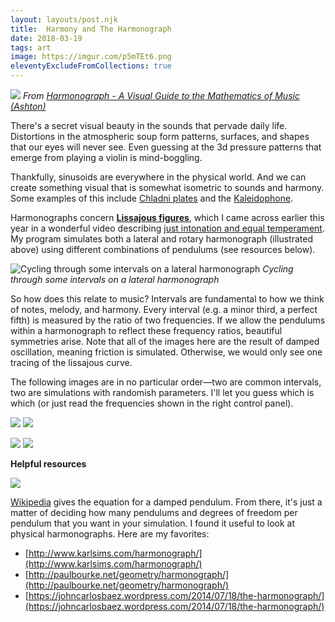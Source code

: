 ```yaml
---
layout: layouts/post.njk
title:  Harmony and The Harmonograph
date: 2018-03-19
tags: art
image: https://imgur.com/p5mTEt6.png
eleventyExcludeFromCollections: true
---
```

![](https://imgur.com/0b4gMWj.png)
*From [Harmonograph - A Visual Guide to the Mathematics of Music (Ashton)](https://www.scribd.com/doc/147969892/Anthony-Ashton-Harmonograph-A-Visual-Guide-to-the-Mathematics-of-Music-cleaned)*

There's a secret visual beauty in the sounds that pervade daily life. Distortions in the atmospheric soup form patterns, surfaces, and shapes that our eyes will never see. Even guessing at the 3d pressure patterns that emerge from playing a violin is mind-boggling.

Thankfully, sinusoids are everywhere in the physical world. And we can create something visual that is somewhat isometric to sounds and harmony. Some examples of this include [Chladni plates](https://www.youtube.com/watch?v=lRFysSAxWxI) and the [Kaleidophone](https://en.wikipedia.org/wiki/Kaleidophone).

Harmonographs concern [**Lissajous figures**](https://en.wikipedia.org/wiki/Lissajous_curve), which I came across earlier this year in a wonderful video describing [just intonation and equal temperament](https://www.youtube.com/watch?v=6NlI4No3s0M). My program simulates both a lateral and rotary harmonograph (illustrated above) using different combinations of pendulums (see resources below).

![Cycling through some intervals on a lateral harmonograph](https://imgur.com/IgCSB3C.gif)
*Cycling through some intervals on a lateral harmonograph*

So how does this relate to music? Intervals are fundamental to how we think of notes, melody, and harmony. Every interval (e.g. a minor third, a perfect fifth) is measured by the ratio of two frequencies. If we allow the pendulums within a harmonograph to reflect these frequency ratios, beautiful symmetries arise. Note that all of the images here are the result of damped oscillation, meaning friction is simulated. Otherwise, we would only see one tracing of the lissajous curve.

The following images are in no particular order—two are common intervals, two are simulations with randomish parameters. I'll let you guess which is which (or just read the frequencies shown in the right control panel).

![](https://imgur.com/2vDyYEY.png)
![](https://imgur.com/p5mTEt6.png)
<!-- ![](https://imgur.com/UemTvRU.png) boring -->
![](https://imgur.com/4IB9Omv.png)
![](https://imgur.com/skcpxJh.png)

**Helpful resources**

![](https://wikimedia.org/api/rest_v1/media/math/render/svg/9c6eb3f0406b6c849767add602b00fbbed82676d)

[Wikipedia](https://en.wikipedia.org/wiki/Harmonograph#Computer-generated_harmonograph_figure) gives the equation for a damped pendulum.
From there, it's just a matter of deciding how many pendulums and degrees of freedom per pendulum that you want in your simulation. I found it useful to look at physical harmonographs. Here are my favorites:
* [http://www.karlsims.com/harmonograph/](http://www.karlsims.com/harmonograph/)
* [http://paulbourke.net/geometry/harmonograph/](http://paulbourke.net/geometry/harmonograph/)
* [https://johncarlosbaez.wordpress.com/2014/07/18/the-harmonograph/](https://johncarlosbaez.wordpress.com/2014/07/18/the-harmonograph/)
